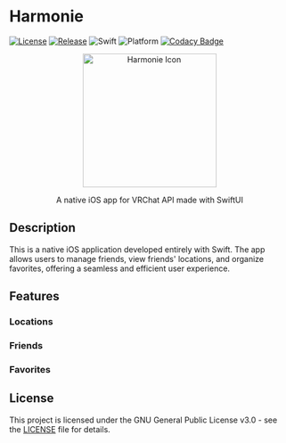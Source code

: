 <!-- markdownlint-disable MD033 -->
# Harmonie

[![License](https://img.shields.io/github/license/makinosp/harmonie.svg)](https://img.shields.io/github/license/makinosp/harmonie.svg)
[![Release](https://img.shields.io/github/release/makinosp/harmonie.svg)](https://img.shields.io/github/release/makinosp/harmonie.svg)
![Swift](https://img.shields.io/badge/Swift%205.9+-F05138?logo=Swift&logoColor=white)
![Platform](https://img.shields.io/badge/platforms-iOS%2017.0%2b%20%7C%20iPadOS%2017.0%2b-lightgrey.svg)
[![Codacy Badge](https://app.codacy.com/project/badge/Grade/24e487375b114c83ae937e4e93f3a5c3)](https://app.codacy.com/gh/makinosp/harmonie/dashboard)

<div align="center">
    <a href="https://github.com/makinosp/harmonie">
        <img
        src="https://github.com/user-attachments/assets/fbc45e79-1822-4eb8-9098-6bed772409a8"
        height="240"
        alt="Harmonie Icon"
        >
    </a>
    <p>A native iOS app for VRChat API made with SwiftUI</p>
</div>

## Description

This is a native iOS application developed entirely with Swift. The app allows users to manage friends, view friends' locations, and organize favorites, offering a seamless and efficient user experience.

## Features

### Locations

### Friends

### Favorites

## License

This project is licensed under the GNU General Public License v3.0 - see the [LICENSE](https://github.com/makinosp/harmonie/blob/main/LICENSE) file for details.
